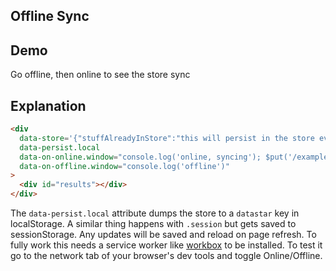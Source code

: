 ## Offline Sync

## Demo

<div
     data-store='{"stuffAlreadyInStore":"this will persist in the store even without network"}'
     data-persist.local
     data-on-online.window="console.log('online, syncing'); $put('/examples/offline_sync/sync', false)"
     data-on-offline.window="console.log('offline')"
>
     <div id="results">Go offline, then online to see the store sync</div>
</div>

## Explanation

```html
<div
  data-store='{"stuffAlreadyInStore":"this will persist in the store even without network"}'
  data-persist.local
  data-on-online.window="console.log('online, syncing'); $put('/examples/offline_sync/sync', false)"
  data-on-offline.window="console.log('offline')"
>
  <div id="results"></div>
</div>
```

The `data-persist.local` attribute dumps the store to a `datastar` key in localStorage. A similar thing happens with `.session` but gets saved to sessionStorage. Any updates will be saved and reload on page refresh. To fully work this needs a service worker like [workbox](https://developers.google.com/web/tools/workbox/) to be installed. To test it go to the network tab of your browser's dev tools and toggle Online/Offline.
